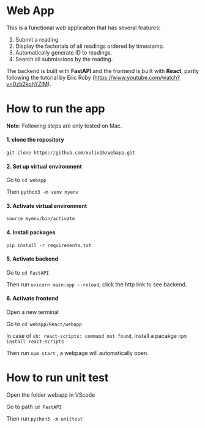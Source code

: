 # Web App

This is a functional web applicaiton that has several features:
1. Submit a reading.
2. Display the factorials of all readings ordered by timestamp.
3. Automatically generate ID to readings. 
4. Search all submissions by the reading.

The backend is built with **FastAPI** and the frontend is built with **React**, partly following the tutorial by Eric Roby (https://www.youtube.com/watch?v=0zb2kohYZIM).

# How to run the app
**Note**: Following steps are only tested on Mac.

#### 1. clone the repository
   
`git clone https://github.com/xuliu15/webapp.git`

#### 2. Set up virtual environment

Go to `cd webapp`

Then `python3 -m venv myenv`

#### 3. Activate virtual environment

`source myenv/bin/activate`

#### 4. Install packages
   
`pip install -r requirements.txt`

#### 5. Activate backend
   
Go to `cd FastAPI`

Then run `uvicorn main:app --reload`, click the http link to see backend.

#### 6. Activate frontend

Open a new terminal
   
Go to `cd webapp/React/webapp`

In case of `sh: react-scripts: command not found`, install a pacakge `npm install react-scripts` 

Then run `npm start` , a webpage will automatically open. 

# How to run unit test

Open the folder webapp in VScode

Go to path `cd FastAPI`

Then run `python3 -m unittest`





